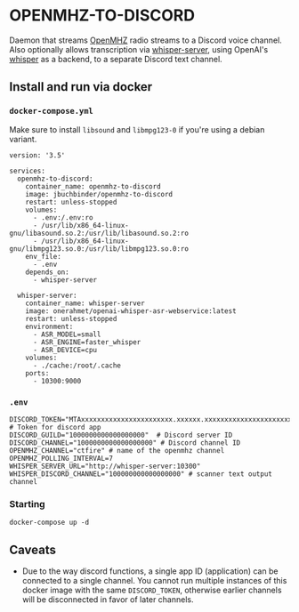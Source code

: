 # OPENMHZ-TO-DISCORD

Daemon that streams [OpenMHZ](https://openmhz.com/) radio streams to a Discord voice channel. Also optionally allows transcription via [whisper-server](https://github.com/nalbion/whisper-server), using OpenAI's [whisper](https://github.com/openai/whisper) as a backend, to a separate Discord text channel.

## Install and run via docker

### `docker-compose.yml` ###

Make sure to install `libsound` and `libmpg123-0` if you're using a debian variant.

```
version: '3.5'

services:
  openmhz-to-discord:
    container_name: openmhz-to-discord
    image: jbuchbinder/openmhz-to-discord
    restart: unless-stopped
    volumes:
      - .env:/.env:ro
      - /usr/lib/x86_64-linux-gnu/libasound.so.2:/usr/lib/libasound.so.2:ro
      - /usr/lib/x86_64-linux-gnu/libmpg123.so.0:/usr/lib/libmpg123.so.0:ro
    env_file:
      - .env
    depends_on:
      - whisper-server

  whisper-server:
    container_name: whisper-server
    image: onerahmet/openai-whisper-asr-webservice:latest
    restart: unless-stopped
    environment:
      - ASR_MODEL=small
      - ASR_ENGINE=faster_whisper
      - ASR_DEVICE=cpu
    volumes:
      - ./cache:/root/.cache
    ports:
      - 10300:9000
```

### `.env` ###

```
DISCORD_TOKEN="MTAxxxxxxxxxxxxxxxxxxxxxxx.xxxxxx.xxxxxxxxxxxxxxxxxxxxxx_xxxxxxxxxx_xxxx" # Token for discord app
DISCORD_GUILD="1000000000000000000"  # Discord server ID
DISCORD_CHANNEL="1000000000000000000" # Discord channel ID
OPENMHZ_CHANNEL="ctfire" # name of the openmhz channel
OPENMHZ_POLLING_INTERVAL=7
WHISPER_SERVER_URL="http://whisper-server:10300"
WHISPER_DISCORD_CHANNEL="100000000000000000" # scanner text output channel
```

### Starting ###

```
docker-compose up -d
```

## Caveats ##

* Due to the way discord functions, a single app ID (application) can be connected to a single channel. You cannot run multiple instances of this docker image with the same `DISCORD_TOKEN`, otherwise earlier channels will be disconnected in favor of later channels.

